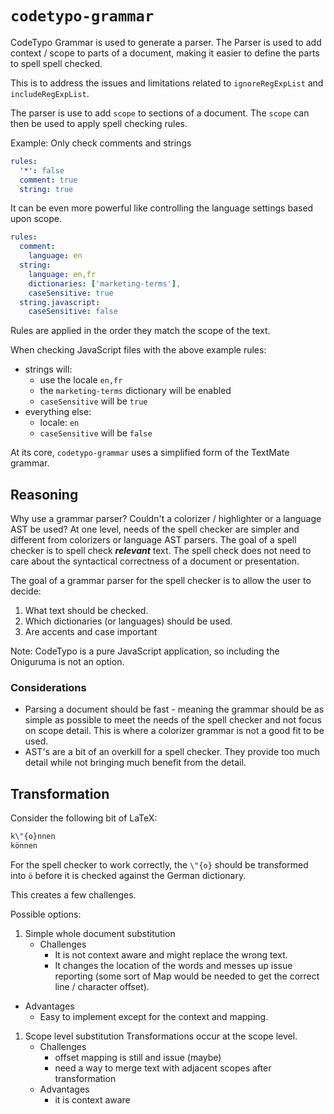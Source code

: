 # `codetypo-grammar`

CodeTypo Grammar is used to generate a parser. The Parser is used to add context / scope to parts of a document, making it easier to define the parts to spell spell checked.

This is to address the issues and limitations related to `ignoreRegExpList` and `includeRegExpList`.

The parser is use to add `scope` to sections of a document. The `scope` can then be used to apply spell checking rules.

Example: Only check comments and strings

```yaml
rules:
  '*': false
  comment: true
  string: true
```

It can be even more powerful like controlling the language settings based upon scope.

```yaml
rules:
  comment:
    language: en
  string:
    language: en,fr
    dictionaries: ['marketing-terms'],
    caseSensitive: true
  string.javascript:
    caseSensitive: false
```

Rules are applied in the order they match the scope of the text.

When checking JavaScript files with the above example rules:

- strings will:
  - use the locale `en,fr`
  - the `marketing-terms` dictionary will be enabled
  - `caseSensitive` will be `true`
- everything else:
  - locale: `en`
  - `caseSensitive` will be `false`

At its core, `codetypo-grammar` uses a simplified form of the TextMate grammar.

## Reasoning

Why use a grammar parser? Couldn't a colorizer / highlighter or a language AST be used?
At one level, needs of the spell checker are simpler and different from colorizers or language AST parsers.
The goal of a spell checker is to spell check **_relevant_** text. The spell check does not need to care about
the syntactical correctness of a document or presentation.

The goal of a grammar parser for the spell checker is to allow the user to decide:

1. What text should be checked.
1. Which dictionaries (or languages) should be used.
1. Are accents and case important

Note: CodeTypo is a pure JavaScript application, so including the Oniguruma is not an option.

### Considerations

- Parsing a document should be fast - meaning the grammar should be as simple as possible to meet
  the needs of the spell checker and not focus on scope detail. This is where a colorizer grammar is
  not a good fit to be used.
- AST's are a bit of an overkill for a spell checker. They provide too much detail while not bringing much benefit
  from the detail.

## Transformation

Consider the following bit of LaTeX:

```latex
k\"{o}nnen
können
```

<!--- codetypo:ignore können nnen   -->

For the spell checker to work correctly, the `\"{o}` should be transformed into `ö` before it is checked against the German dictionary.

This creates a few challenges.

Possible options:

1. Simple whole document substitution
   - Challenges
     - It is not context aware and might replace the wrong text.
     - It changes the location of the words and messes up issue reporting (some sort of Map would be needed to get the correct line / character offset).

- Advantages
  - Easy to implement except for the context and mapping.

1. Scope level substitution
   Transformations occur at the scope level.
   - Challenges
     - offset mapping is still and issue (maybe)
     - need a way to merge text with adjacent scopes after transformation
   - Advantages
     - it is context aware
